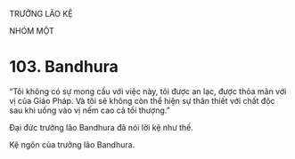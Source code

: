 TRƯỞNG LÃO KỆ

NHÓM MỘT

# 103. Bandhura

“Tôi không có sự mong cầu với việc này, tôi được an lạc, được thỏa mãn với vị của Giáo Pháp. Và tôi sẽ không còn thể hiện sự thân thiết với chất độc sau khi uống vào vị nếm cao cả tối thượng.”

Đại đức trưởng lão Bandhura đã nói lời kệ như thế.

Kệ ngôn của trưởng lão Bandhura.
